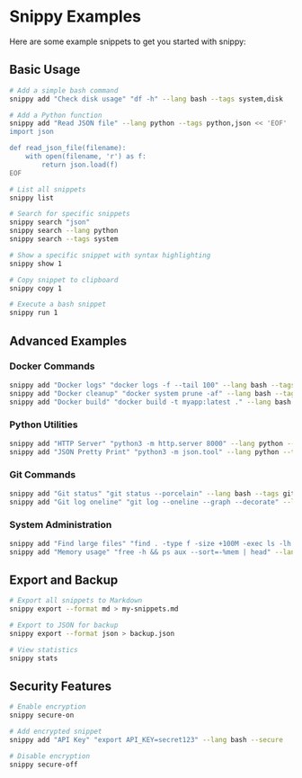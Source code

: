# Snippy Examples

Here are some example snippets to get you started with snippy:

## Basic Usage

```bash
# Add a simple bash command
snippy add "Check disk usage" "df -h" --lang bash --tags system,disk

# Add a Python function
snippy add "Read JSON file" --lang python --tags python,json << 'EOF'
import json

def read_json_file(filename):
    with open(filename, 'r') as f:
        return json.load(f)
EOF

# List all snippets
snippy list

# Search for specific snippets
snippy search "json"
snippy search --lang python
snippy search --tags system

# Show a specific snippet with syntax highlighting
snippy show 1

# Copy snippet to clipboard
snippy copy 1

# Execute a bash snippet
snippy run 1
```

## Advanced Examples

### Docker Commands
```bash
snippy add "Docker logs" "docker logs -f --tail 100" --lang bash --tags docker,logs
snippy add "Docker cleanup" "docker system prune -af" --lang bash --tags docker,cleanup
snippy add "Docker build" "docker build -t myapp:latest ." --lang bash --tags docker,build
```

### Python Utilities
```bash
snippy add "HTTP Server" "python3 -m http.server 8000" --lang python --tags server,http
snippy add "JSON Pretty Print" "python3 -m json.tool" --lang python --tags json,format
```

### Git Commands
```bash
snippy add "Git status" "git status --porcelain" --lang bash --tags git,status
snippy add "Git log oneline" "git log --oneline --graph --decorate" --lang bash --tags git,log
```

### System Administration
```bash
snippy add "Find large files" "find . -type f -size +100M -exec ls -lh {} \;" --lang bash --tags system,files
snippy add "Memory usage" "free -h && ps aux --sort=-%mem | head" --lang bash --tags system,memory
```

## Export and Backup

```bash
# Export all snippets to Markdown
snippy export --format md > my-snippets.md

# Export to JSON for backup
snippy export --format json > backup.json

# View statistics
snippy stats
```

## Security Features

```bash
# Enable encryption
snippy secure-on

# Add encrypted snippet
snippy add "API Key" "export API_KEY=secret123" --lang bash --secure

# Disable encryption
snippy secure-off
```